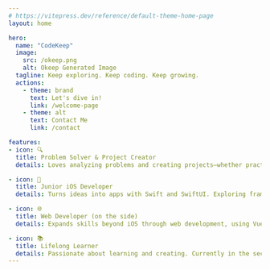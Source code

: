 ```yaml
---
# https://vitepress.dev/reference/default-theme-home-page
layout: home

hero:
  name: "CodeKeep"
  image:
    src: /okeep.png
    alt: Okeep Generated Image
  tagline: Keep exploring. Keep coding. Keep growing.
  actions:
    - theme: brand
      text: Let's dive in!
      link: /welcome-page
    - theme: alt
      text: Contact Me
      link: /contact

features:
- icon: 🔍  
  title: Problem Solver & Project Creator  
  details: Loves analyzing problems and creating projects—whether practical or purely fun. Focused on optimizing processes both in life and development.

- icon: 📱  
  title: Junior iOS Developer  
  details: Turns ideas into apps with Swift and SwiftUI. Exploring frameworks like Core Data, SwiftData, and UIKit to sharpen iOS expertise.

- icon: 🌐  
  title: Web Developer (on the side)  
  details: Expands skills beyond iOS through web development, using VueJS and NuxtJS to stay versatile and adaptable.

- icon: 📚  
  title: Lifelong Learner  
  details: Passionate about learning and creating. Currently in the second year of a Master’s in Software Engineering and an apprenticeship at Unistra.
---
```


